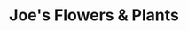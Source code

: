 ---
title: "Joe's Flowers & Plants"
url: /scottsburg/joes-flowers-and-plants/
shop: garden centre
---